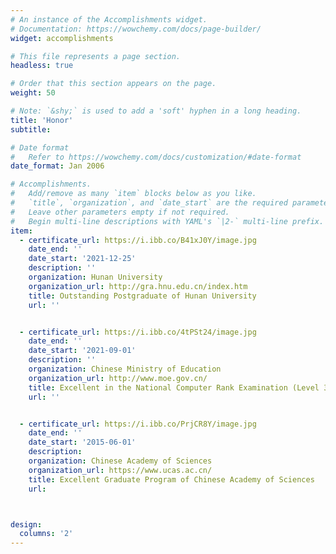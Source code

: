 ```yaml
---
# An instance of the Accomplishments widget.
# Documentation: https://wowchemy.com/docs/page-builder/
widget: accomplishments

# This file represents a page section.
headless: true

# Order that this section appears on the page.
weight: 50

# Note: `&shy;` is used to add a 'soft' hyphen in a long heading.
title: 'Honor'
subtitle:

# Date format
#   Refer to https://wowchemy.com/docs/customization/#date-format
date_format: Jan 2006

# Accomplishments.
#   Add/remove as many `item` blocks below as you like.
#   `title`, `organization`, and `date_start` are the required parameters.
#   Leave other parameters empty if not required.
#   Begin multi-line descriptions with YAML's `|2-` multi-line prefix.
item:
  - certificate_url: https://i.ibb.co/B41xJ0Y/image.jpg
    date_end: ''
    date_start: '2021-12-25'
    description: ''
    organization: Hunan University
    organization_url: http://gra.hnu.edu.cn/index.htm
    title: Outstanding Postgraduate of Hunan University
    url: ''


  - certificate_url: https://i.ibb.co/4tPSt24/image.jpg
    date_end: ''
    date_start: '2021-09-01'
    description: ''
    organization: Chinese Ministry of Education
    organization_url: http://www.moe.gov.cn/
    title: Excellent in the National Computer Rank Examination (Level 3 in Network Technology)
    url: ''


  - certificate_url: https://i.ibb.co/PrjCR8Y/image.jpg
    date_end: ''
    date_start: '2015-06-01'
    description: 
    organization: Chinese Academy of Sciences
    organization_url: https://www.ucas.ac.cn/
    title: Excellent Graduate Program of Chinese Academy of Sciences
    url: 



design:
  columns: '2'
---
```

